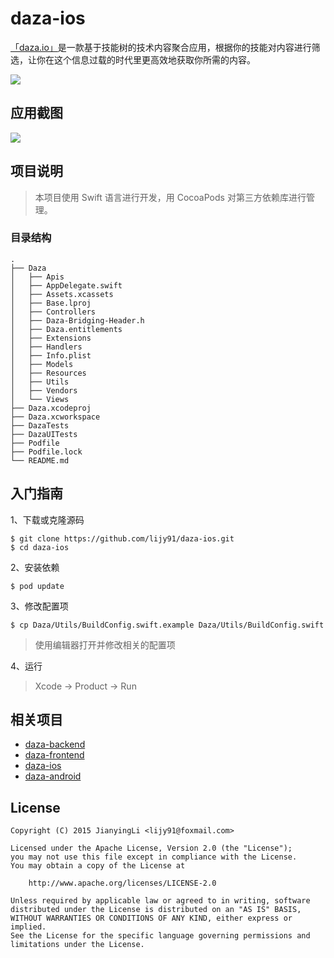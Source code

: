 # daza-ios

[「daza.io」](https://daza.io)是一款基于技能树的技术内容聚合应用，根据你的技能对内容进行筛选，让你在这个信息过载的时代里更高效地获取你所需的内容。

[![](https://devimages.apple.com.edgekey.net/app-store/marketing/guidelines/images/badge-download-on-the-app-store-cn.svg)](https://itunes.apple.com/us/app/daza.io/id1180300716?l=zh&ls=1&mt=8)

## 应用截图
![](https://oeolgl6y5.qnssl.com/topic/SJHfR0vQe/HJYNCADXe.png?imageView2/2/w/1200/h/1200)

## 项目说明
> 本项目使用 Swift 语言进行开发，用 CocoaPods 对第三方依赖库进行管理。

### 目录结构
```
.
├── Daza
│   ├── Apis
│   ├── AppDelegate.swift
│   ├── Assets.xcassets
│   ├── Base.lproj
│   ├── Controllers
│   ├── Daza-Bridging-Header.h
│   ├── Daza.entitlements
│   ├── Extensions
│   ├── Handlers
│   ├── Info.plist
│   ├── Models
│   ├── Resources
│   ├── Utils
│   ├── Vendors
│   └── Views
├── Daza.xcodeproj
├── Daza.xcworkspace
├── DazaTests
├── DazaUITests
├── Podfile
├── Podfile.lock
└── README.md
```

## 入门指南

1、下载或克隆源码

```
$ git clone https://github.com/lijy91/daza-ios.git
$ cd daza-ios
```

2、安装依赖
```
$ pod update
```

3、修改配置项
```
$ cp Daza/Utils/BuildConfig.swift.example Daza/Utils/BuildConfig.swift
```
> 使用编辑器打开并修改相关的配置项

4、运行
> Xcode -> Product -> Run

## 相关项目
- [daza-backend](https://github.com/lijy91/daza-backend)
- [daza-frontend](https://github.com/lijy91/daza-frontend)
- [daza-ios](https://github.com/lijy91/daza-ios)
- [daza-android](https://github.com/lijy91/daza-android)

## License

    Copyright (C) 2015 JianyingLi <lijy91@foxmail.com>

    Licensed under the Apache License, Version 2.0 (the "License");
    you may not use this file except in compliance with the License.
    You may obtain a copy of the License at

        http://www.apache.org/licenses/LICENSE-2.0

    Unless required by applicable law or agreed to in writing, software
    distributed under the License is distributed on an "AS IS" BASIS,
    WITHOUT WARRANTIES OR CONDITIONS OF ANY KIND, either express or implied.
    See the License for the specific language governing permissions and
    limitations under the License.
